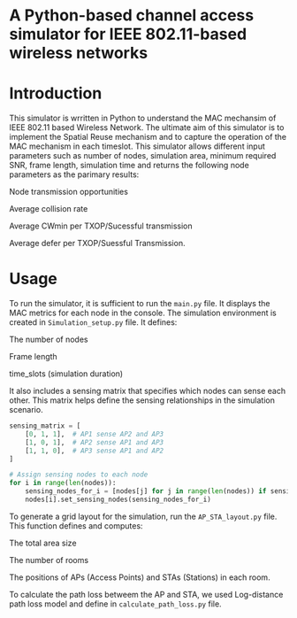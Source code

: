 # A Python-based channel access simulator for IEEE 802.11-based wireless networks

# Introduction

This simulator is wrritten in Python to understand the MAC mechansim of IEEE 802.11 based Wireless Network. The ultimate aim of this simulator is to implement the Spatial Reuse mechanism and to capture the operation of the MAC mechanism in each timeslot. This simulator allows different input parameters such as number of nodes, simulation area, minimum required SNR, frame length, simulation time and returns the following node parameters as the parimary results: 

Node transmission opportunities

Average collision rate

Average CWmin per TXOP/Sucessful transmission

Average defer per TXOP/Suessful Transmission.

# Usage
To run the simulator, it is sufficient to run the `main.py` file. It displays the MAC metrics for each node in the console. The simulation environment is created in  `Simulation_setup.py` file. It defines:

The number of nodes

Frame length

time_slots (simulation duration)

It also includes a sensing matrix that specifies which nodes can sense each other. This matrix helps define the sensing relationships in the simulation scenario.


```python
sensing_matrix = [
    [0, 1, 1],  # AP1 sense AP2 and AP3
    [1, 0, 1],  # AP2 sense AP1 and AP3
    [1, 1, 0],  # AP3 sense AP1 and AP2
]

# Assign sensing nodes to each node
for i in range(len(nodes)):
    sensing_nodes_for_i = [nodes[j] for j in range(len(nodes)) if sensing_matrix[i][j] == 1]
    nodes[i].set_sensing_nodes(sensing_nodes_for_i)

```

To generate a grid layout for the simulation, run the `AP_STA_layout.py` file.
This function defines and computes:

The total area size

The number of rooms

The positions of APs (Access Points) and STAs (Stations) in each room. 

To calculate the path loss betweem the AP and STA, we used Log-distance path loss model and define in `calculate_path_loss.py` file.





